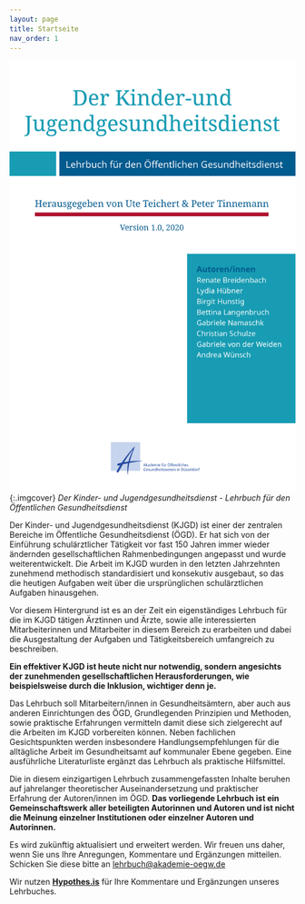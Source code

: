 ```yaml
---
layout: page
title: Startseite
nav_order: 1
---
```


![Der Kinder- und Jugendgesundheitsdienst Buch](images/cover.png "Der Kinder- und Jugendgesundheitsdienst Buch"){:.imgcover}
*Der Kinder- und Jugendgesundheitsdienst - Lehrbuch für den Öffentlichen Gesundheitsdienst*

Der Kinder- und Jugendgesundheitsdienst (KJGD) ist einer der zentralen
Bereiche im Öffentliche Gesundheitsdienst (ÖGD). Er hat sich von der
Einführung schulärztlicher Tätigkeit vor fast 150 Jahren immer wieder
ändernden gesellschaftlichen Rahmenbedingungen angepasst und wurde
weiterentwickelt. Die Arbeit im KJGD wurden in den letzten Jahrzehnten
zunehmend methodisch standardisiert und konsekutiv ausgebaut, so das die
heutigen Aufgaben weit über die ursprünglichen schulärztlichen Aufgaben
hinausgehen.

Vor diesem Hintergrund ist es an der Zeit ein eigenständiges Lehrbuch
für die im KJGD tätigen Ärztinnen und Ärzte, sowie alle interessierten
Mitarbeiterinnen und Mitarbeiter in diesem Bereich zu erarbeiten und
dabei die Ausgestaltung der Aufgaben und Tätigkeitsbereich umfangreich
zu beschreiben.

**Ein effektiver KJGD ist heute nicht nur notwendig, sondern angesichts
der zunehmenden gesellschaftlichen Herausforderungen, wie beispielsweise
durch die Inklusion, wichtiger denn je.**

Das Lehrbuch soll Mitarbeitern/innen in Gesundheitsämtern, aber auch aus
anderen Einrichtungen des ÖGD, Grundlegenden Prinzipien und Methoden,
sowie praktische Erfahrungen vermitteln damit diese sich zielgerecht auf
die Arbeiten im KJGD vorbereiten können. Neben fachlichen
Gesichtspunkten werden insbesondere Handlungsempfehlungen für die
alltägliche Arbeit im Gesundheitsamt auf kommunaler Ebene gegeben. Eine
ausführliche Literaturliste ergänzt das Lehrbuch als praktische
Hilfsmittel.

Die in diesem einzigartigen Lehrbuch zusammengefassten Inhalte beruhen
auf jahrelanger theoretischer Auseinandersetzung und praktischer
Erfahrung der Autoren/innen im ÖGD. **Das vorliegende Lehrbuch ist ein
Gemeinschaftswerk aller beteiligten Autorinnen und Autoren und ist nicht
die Meinung einzelner Institutionen oder einzelner Autoren und
Autorinnen.**

Es wird zukünftig aktualisiert und erweitert werden. Wir freuen uns
daher, wenn Sie uns Ihre Anregungen, Kommentare und Ergänzungen
mitteilen. Schicken Sie diese bitte an lehrbuch@akademie-oegw.de

Wir nutzen
**[Hypothes.is](https://hypothes.is/ "https://hypothes.is/")** für Ihre
Kommentare und Ergänzungen unseres Lehrbuches.
